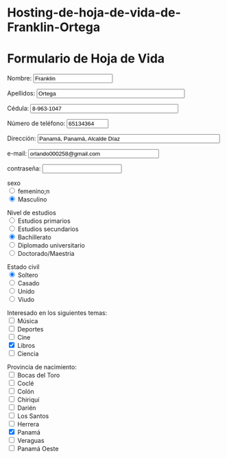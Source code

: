 # Hosting-de-hoja-de-vida-de-Franklin-Ortega
<!DOCTYPE html>
<html>
<head>
<title>Formulario de Hoja de Vida</title>
</head>
<body>

<form  action="orlando00258@gmail.com" method="post" enctype="text/plain">
<h1>Formulario de Hoja de Vida</h1>
<p>Nombre: <input type="text" name="nombre" value="Franklin"/></p>
<p>Apellidos: <input type="text" name="apellidos" value="Ortega" size="40"/></p>
<p>Cédula: <input type="text" name="cédula" value="8-963-1047" size="40"/></p>
<p>N&uacute;mero de tel&eacute;fono: <input type"text" name="tel&eacute;fono" value="65134364" size="9" maxlength="9"/></p>
<p>Dirección: <input type="text" name="direcci&oacute;n" size="50" value="Panam&aacute;, Panam&aacute;, Alcalde Díaz"/></p>
<p>e-mail: <input type="text" name="e-mail" value="orlando000258@gmail.com" size="35"/></p>
<p>contrase&ntilde;a: <input type="password" name="contrase&ntilde;a"/><br/>
<p>sexo<br/>
   <input type="radio" name="sexo" value="f"/> femenino;n<br/>
   <input type="radio" name="sexo" value="m" checked out/> Masculino</p>

<p>Nivel de estudios<br/>
   <input type="radio" name="estudios" value="1"/> Estudios primarios<br/>
   <input type="radio" name="estudios" value="2"/> Estudios secundarios<br/>
   <input type="radio" name="estudios" value="3" checked out/> Bachillerato<br/>
   <input type="radio" name="estudios" value="4"/> Diplomado universitario<br/>
   <input type="radio" name="estudios" value="5"/> Doctorado/Maestria<br/>
<p>Estado civil<br/>
   <input type="radio" name="civil" value="1" checked out/> Soltero<br/>
   <input type="radio" name="civil" value="2"/> Casado<br/>
   <input type="radio" name="civil" value="3"/> Unido<br/>
   <input type="radio" name="civil" value="4"/> Viudo<br/>
   
<p>Interesado en los siguientes temas: <br/>
   <input type="checkbox" name="musica"/> M&uacute;sica<br/>
   <input type="checkbox" name="deportes"/> Deportes<br/>
   <input type="checkbox" name="cine"/> Cine<br/>
   <input type="checkbox" name="libros" checked out/> Libros<br/>
   <input type="checkbox" name="ciencia"/> Ciencia</p> 

<p>Provincia de nacimiento: <br/>
   <input type="checkbox" name="Bocas del Toro"/> Bocas del Toro<br/>
   <input type="checkbox" name="Coclé"/> Coclé<br/>
   <input type="checkbox" name="Colón"/> Colón<br/>
   <input type="checkbox" name="Chiriquí" /> Chiriquí<br/>
   <input type="checkbox" name="Darién"/> Darién<br/>
     <input type="checkbox" name="Los Santos"/> Los Santos<br/>
   <input type="checkbox" name="Herrera"/> Herrera<br/>
   <input type="checkbox" name="Panamá" checked out/> Panamá<br/>
   <input type="checkbox" name="Veraguas" /> Veraguas<br/>
   <input type="checkbox" name="Panamá Oeste"/> Panamá Oeste<br/></p> 

</form>
</body>
</html>
